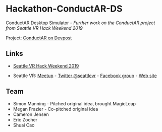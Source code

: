 # Hackathon-ConductAR-DS
ConductAR Desktop Simulator - _Further work on the ConductAR project from Seattle VR Hack Weekend 2019_

Project: [ConductAR on Devpost](https://devpost.com/software/conductar)

## Links
* [Seattle VR Hack Weekend 2019](https://www.eventbrite.com/e/seattle-vr-hack-weekend-vr-for-a-human-connection-tickets-60977837353#)

* Seattle VR: [Meetup](https://www.meetup.com/Seattle-VR-Demos-Experiences/)  -  [Twitter @seattlevr](https://twitter.com/seattlevr)  -  [Facebook group](https://www.facebook.com/groups/seattlevrar/) - [Web site](http://seattle-vr.com)

## Team
* Simon Manning - Pitched original idea, brought MagicLeap
* Megan Frazier - Co-pitched original idea
* Cameron Jensen
* Eric Zocher
* Shuai Cao
